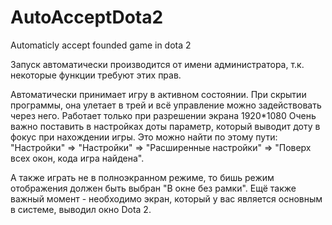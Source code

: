 # AutoAcceptDota2
Automaticly accept founded game in dota 2

Запуск автоматически производится от имени администратора, т.к. некоторые функции требуют этих прав.

Автоматически принимает игру в активном состоянии. При скрытии программы, она улетает в трей и всё управление можно задействовать через него.
Работает только при разрешении экрана 1920*1080
Очень важно поставить в настройках доты параметр, который выводит доту в фокус при нахождении игры. Это можно найти по этому пути: "Настройки" => "Настройки" => "Расширенные настройки" => "Поверх всех окон, кода игра найдена".

А также играть не в полноэкранном режиме, то бишь режим отображения должен быть выбран "В окне без рамки".
Ещё также важный момент - необходимо экран, который у вас является основным в системе, выводил окно Dota 2.
